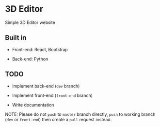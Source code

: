 # 3D Editor

Simple 3D Editor website

## Built in

* Front-end: React, Bootstrap

* Back-end: Python

## TODO

* Implement back-end (`dev` branch)

* Implement front-end (`front-end` branch)

* Write documentation

NOTE: Please do not `push` to `master` branch directly, `push` to working branch (`dev` or `front-end`) then create a `pull` request instead.

